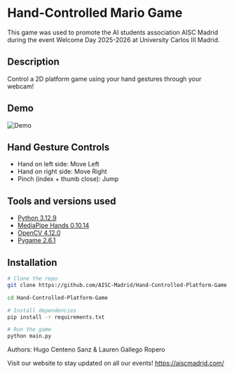 # Hand-Controlled Mario Game

This game was used to promote the AI students association AISC Madrid during the event Welcome Day 2025-2026 at University Carlos III Madrid.

## Description 
Control a 2D platform game using your hand gestures through your webcam!  

## Demo

![Demo](Handgame.gif)


##  Hand Gesture Controls

  - Hand on left side: Move Left
  - Hand on right side:  Move Right 
  - Pinch (index + thumb close): Jump

## Tools and versions used

- [Python 3.12.9](https://www.python.org/)
- [MediaPipe Hands 0.10.14](https://google.github.io/mediapipe/solutions/hands.html)
- [OpenCV 4.12.0](https://opencv.org/)
- [Pygame 2.6.1](https://www.pygame.org/news)

## Installation

```bash
# Clone the repo
git clone https://github.com/AISC-Madrid/Hand-Controlled-Platform-Game

cd Hand-Controlled-Platform-Game

# Install dependencies
pip install -r requirements.txt

# Run the game
python main.py
```
Authors: Hugo Centeno Sanz & Lauren Gallego Ropero

Visit our website to stay updated on all our events!
https://aiscmadrid.com/
